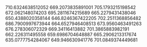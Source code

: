 710.6324638512052
669.2073835891001
705.1793215198542
672.062148074203
695.2811674215689
665.2279431438046
650.4388020358144
646.8246367422205
702.2511368856482
686.7900997673944
664.6527946408513
673.9560463491263
676.278306072329
669.34116413882
701.3865883982191
662.226311495558
659.6986704648887
665.2906213317674
635.0777754284067
649.946630941776
701.0849374449681